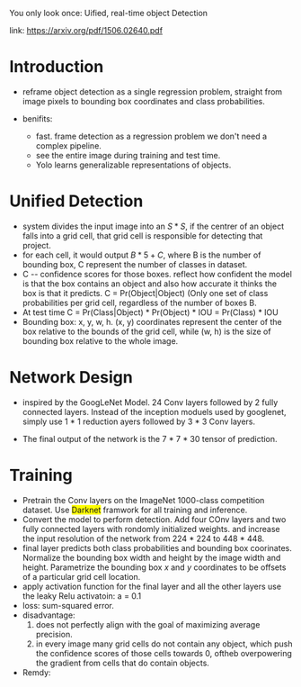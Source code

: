 You only look once: Uified, real-time object Detection

link: https://arxiv.org/pdf/1506.02640.pdf

# Introduction

* reframe object detection as a single regression problem, straight from image pixels to bounding box coordinates and class probabilities.

* benifits: 
  * fast. frame detection as a regression problem we don't need a complex pipeline.
  * see the entire image during training and test time.
  * Yolo learns generalizable representations of objects.

# Unified Detection

* system divides the input image into an $S * S$, if the centrer of an object falls into a grid cell, that grid cell is responsible for detecting that project.
* for each cell, it would output $B * 5 + C$, where B is the number of bounding box, C represent the number of classes in dataset.
* C -- confidence scores for those boxes. reflect how confident the model is that the box contains an object and also how accurate it thinks the box is that it predicts. C = Pr(Object|Object) (Only one set of class probabilities per grid cell, regardless of the number of boxes B.
* At test time C = Pr(Class|Object) * Pr(Object) * IOU = Pr(Class) * IOU
* Bounding box: x, y, w, h. (x, y) coordinates represent the center of the box relative to the bounds of the grid cell, while (w, h) is the size of bounding box relative to the whole image.

# Network Design

* inspired by the GoogLeNet Model. 24 Conv layers followed by 2 fully connected layers. Instead of the inception moduels used by googlenet, simply use 1 * 1 reduction ayers followed by 3 * 3 Conv layers.

* The final output of the network is the 7 * 7 * 30 tensor of prediction.

# Training

* Pretrain the Conv layers on the ImageNet 1000-class competition dataset. Use <span style="background-color: #FFFF00">Darknet</span> framwork for all training and inference.
* Convert the model to perform detection. Add four COnv layers and two fully connected layers with rondomly initialized weights. and increase the input resolution of the network from 224 * 224 to 448 * 448.
* final layer predicts both class probabilities and bounding box coorinates. Normalize the bounding box width and height by the image width and height. Parametrize the bounding box *x* and *y* coordinates to be offsets of a particular grid cell location.
* apply activation function for the final layer and all the other layers use the leaky Relu activatoin: a = 0.1
* loss: sum-squared error. 
 * disadvantage: </br>
    1. does not perfectly align with the goal of maximizing average precision. </br>
    2. in every image many grid cells do not contain any object, which push the confidence scores of those cells towards 0, oftheb overpowering the gradient from cells that do contain objects.
 * Remdy:
